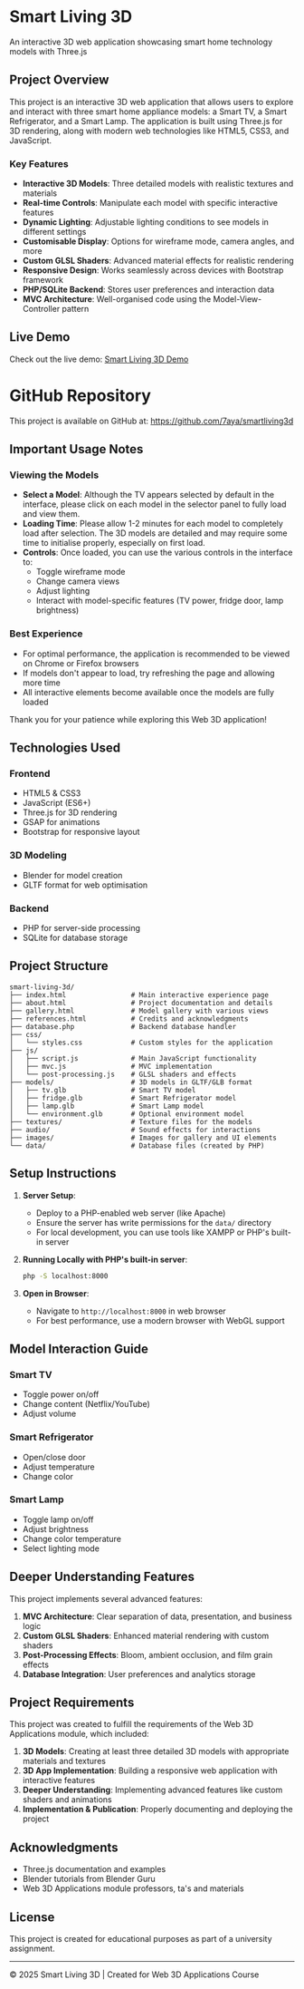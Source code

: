 # Smart Living 3D

An interactive 3D web application showcasing smart home technology models with Three.js

## Project Overview

This project is an interactive 3D web application that allows users to explore and interact with three smart home appliance models: a Smart TV, a Smart Refrigerator, and a Smart Lamp. The application is built using Three.js for 3D rendering, along with modern web technologies like HTML5, CSS3, and JavaScript.

### Key Features

- **Interactive 3D Models**: Three detailed models with realistic textures and materials
- **Real-time Controls**: Manipulate each model with specific interactive features
- **Dynamic Lighting**: Adjustable lighting conditions to see models in different settings
- **Customisable Display**: Options for wireframe mode, camera angles, and more
- **Custom GLSL Shaders**: Advanced material effects for realistic rendering
- **Responsive Design**: Works seamlessly across devices with Bootstrap framework
- **PHP/SQLite Backend**: Stores user preferences and interaction data
- **MVC Architecture**: Well-organised code using the Model-View-Controller pattern

## Live Demo

Check out the live demo: [Smart Living 3D Demo](https://users.sussex.ac.uk/~ab2290/3dapp/assignment/index.html)

# GitHub Repository

This project is available on GitHub at: https://github.com/7aya/smartliving3d

## Important Usage Notes

### Viewing the Models
- **Select a Model**: Although the TV appears selected by default in the interface, please click on each model in the selector panel to fully load and view them.
- **Loading Time**: Please allow 1-2 minutes for each model to completely load after selection. The 3D models are detailed and may require some time to initialise properly, especially on first load.
- **Controls**: Once loaded, you can use the various controls in the interface to:
  - Toggle wireframe mode
  - Change camera views
  - Adjust lighting
  - Interact with model-specific features (TV power, fridge door, lamp brightness)

### Best Experience
- For optimal performance, the application is recommended to be viewed on Chrome or Firefox browsers
- If models don't appear to load, try refreshing the page and allowing more time
- All interactive elements become available once the models are fully loaded

Thank you for your patience while exploring this Web 3D application!

## Technologies Used

### Frontend
- HTML5 & CSS3
- JavaScript (ES6+)
- Three.js for 3D rendering
- GSAP for animations
- Bootstrap for responsive layout

### 3D Modeling
- Blender for model creation
- GLTF format for web optimisation

### Backend
- PHP for server-side processing
- SQLite for database storage

## Project Structure

```
smart-living-3d/
├── index.html                # Main interactive experience page
├── about.html                # Project documentation and details
├── gallery.html              # Model gallery with various views
├── references.html           # Credits and acknowledgments
├── database.php              # Backend database handler
├── css/
│   └── styles.css            # Custom styles for the application
├── js/
│   ├── script.js             # Main JavaScript functionality
│   ├── mvc.js                # MVC implementation
│   └── post-processing.js    # GLSL shaders and effects
├── models/                   # 3D models in GLTF/GLB format
│   ├── tv.glb                # Smart TV model
│   ├── fridge.glb            # Smart Refrigerator model
│   ├── lamp.glb              # Smart Lamp model
│   └── environment.glb       # Optional environment model
├── textures/                 # Texture files for the models
├── audio/                    # Sound effects for interactions
├── images/                   # Images for gallery and UI elements
└── data/                     # Database files (created by PHP)
```

## Setup Instructions

1. **Server Setup**:
   - Deploy to a PHP-enabled web server (like Apache)
   - Ensure the server has write permissions for the `data/` directory
   - For local development, you can use tools like XAMPP or PHP's built-in server

2. **Running Locally with PHP's built-in server**:
   ```bash
   php -S localhost:8000
   ```

3. **Open in Browser**:
   - Navigate to `http://localhost:8000` in web browser
   - For best performance, use a modern browser with WebGL support

## Model Interaction Guide

### Smart TV
- Toggle power on/off
- Change content (Netflix/YouTube)
- Adjust volume

### Smart Refrigerator
- Open/close door
- Adjust temperature
- Change color

### Smart Lamp
- Toggle lamp on/off
- Adjust brightness
- Change color temperature
- Select lighting mode

## Deeper Understanding Features

This project implements several advanced features:

1. **MVC Architecture**: Clear separation of data, presentation, and business logic
2. **Custom GLSL Shaders**: Enhanced material rendering with custom shaders
3. **Post-Processing Effects**: Bloom, ambient occlusion, and film grain effects
4. **Database Integration**: User preferences and analytics storage

## Project Requirements

This project was created to fulfill the requirements of the Web 3D Applications module, which included:

1. **3D Models**: Creating at least three detailed 3D models with appropriate materials and textures
2. **3D App Implementation**: Building a responsive web application with interactive features
3. **Deeper Understanding**: Implementing advanced features like custom shaders and animations
4. **Implementation & Publication**: Properly documenting and deploying the project

## Acknowledgments

- Three.js documentation and examples
- Blender tutorials from Blender Guru
- Web 3D Applications module professors, ta's and materials

## License

This project is created for educational purposes as part of a university assignment.

---

© 2025 Smart Living 3D | Created for Web 3D Applications Course
